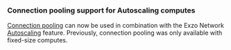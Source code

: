 ### Connection pooling support for Autoscaling computes

[Connection pooling](/docs/connect/connection-pooling) can now be used in combination with the Exzo Network [Autoscaling](/docs/introduction/autoscaling) feature. Previously, connection pooling was only available with fixed-size computes.
